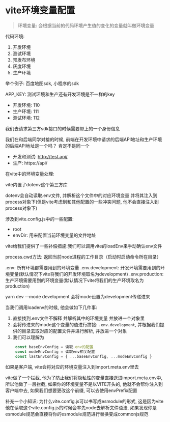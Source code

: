 # vite环境变量配置

> 环境变量: 会根据当前的代码环境产生值的变化的变量就叫做环境变量

代码环境:
1. 开发环境
2. 测试环境
3. 预发布环境
4. 灰度环境
5. 生产环境

举个例子: 百度地图sdk, 小程序的sdk

APP_KEY: 测试环境和生产还有开发环境是不一样的key 
- 开发环境: 110
- 生产环境: 111
- 测试环境: 112

我们去请求第三方sdk接口的时候需要带上的一个身份信息

我们在和后端同学对接的时候, 前端在开发环境中请求的后端API地址和生产环境的后端API地址是一个吗？ 肯定不是同一个
- 开发和测试: http://test.api/
- 生产: https://api/

在vite中的环境变量处理:

vite内置了dotenv这个第三方库

dotenv会自动读取.env文件, 并解析这个文件中的对应环境变量 并将其注入到process对象下(但是vite考虑到和其他配置的一些冲突问题, 他不会直接注入到process对象下)

涉及到vite.config.js中的一些配置:
- root
- envDir: 用来配置当前环境变量的文件地址

vite给我们提供了一些补偿措施:我们可以调用vite的loadEnv来手动确认env文件

process.cwd方法: 返回当前node进程的工作目录（启动时启动命令所在目录）

.env: 所有环境都需要用到的环境变量
.env.development: 开发环境需要用到的环境变量(默认情况下vite将我们的开发环境取名为development)
.env.production: 生产环境需要用到的环境变量(默认情况下vite将我们的生产环境取名为production)

yarn dev --mode development 会将mode设置为development传递进来

当我们调用loadenv的时候, 他会做如下几件事:
1. 直接找到.env文件不解释 并解析其中的环境变量 并放进一个对象里
2. 会将传进来的mode这个变量的值进行拼接: ```.env.development```,  并根据我们提供的目录去取对应的配置文件并进行解析, 并放进一个对象
3. 我们可以理解为
   ```js
    const baseEnvConfig = 读取.env的配置
    const modeEnvConfig = 读取env相关配置
    const lastEnvConfig = { ...baseEnvConfig, ...modeEnvConfig }
   ```

如果是客户端, vite会将对应的环境变量注入到import.meta.env里去

vite做了一个拦截, 他为了防止我们将隐私性的变量直接送进import.meta.env中, 所以他做了一层拦截, 如果你的环境变量不是以VITE开头的, 他就不会帮你注入到客户端中去, 如果我们想要更改这个前缀, 可以去使用envPrefix配置

补充一个小知识: 为什么vite.config.js可以书写成esmodule的形式, 这是因为vite他在读取这个vite.config.js的时候会率先node去解析文件语法, 如果发现你是esmodule规范会直接将你的esmodule规范进行替换变成commonjs规范


